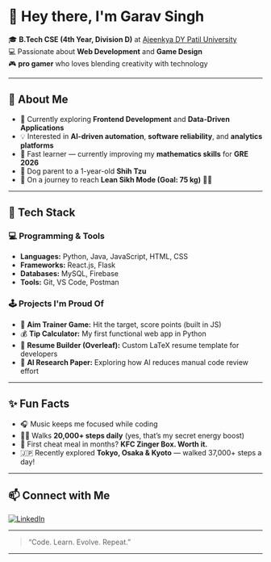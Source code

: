 # 👋 Hey there, I'm Garav Singh

🎓 **B.Tech CSE (4th Year, Division D)** at [Ajeenkya DY Patil University](https://adypu.edu.in/)  
💻 Passionate about **Web Development** and **Game Design**  
🎮 **pro gamer** who loves blending creativity with technology  

---

## 🚀 About Me

- 🌱 Currently exploring **Frontend Development** and **Data-Driven Applications**
- 💡 Interested in **AI-driven automation**, **software reliability**, and **analytics platforms**
- 🧠 Fast learner — currently improving my **mathematics skills** for **GRE 2026**
- 🐶 Dog parent to a 1-year-old **Shih Tzu**
- 💪 On a journey to reach **Lean Sikh Mode (Goal: 75 kg)** 🏋️‍♂️

---

## 🧰 Tech Stack

### 💻 Programming & Tools
- **Languages:** Python, Java, JavaScript, HTML, CSS  
- **Frameworks:** React.js, Flask  
- **Databases:** MySQL, Firebase  
- **Tools:** Git, VS Code, Postman  

### 🕹️ Projects I'm Proud Of
- 🎯 **Aim Trainer Game:** Hit the target, score points (built in JS)  
- 💰 **Tip Calculator:** My first functional web app in Python  
- 🧾 **Resume Builder (Overleaf):** Custom LaTeX resume template for developers  
- 🧠 **AI Research Paper:** Exploring how AI reduces manual code review effort  

---

## ✨ Fun Facts

- 🎧 Music keeps me focused while coding  
- 🏃‍♂️ Walks **20,000+ steps daily** (yes, that’s my secret energy boost)  
- 🍗 First cheat meal in months? **KFC Zinger Box. Worth it.**  
- 🇯🇵 Recently explored **Tokyo, Osaka & Kyoto** — walked 37,000+ steps a day!

---

## 📫 Connect with Me

[![LinkedIn](https://img.shields.io/badge/LinkedIn-GaravSingh-blue?style=for-the-badge&logo=linkedin)]([https://www.linkedin.com/in/garavsingh](https://www.linkedin.com/in/garav-singh-17337a250/))  
 

---

> “Code. Learn. Evolve. Repeat.”

---
